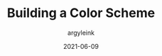 ---
author: argyleink
date: 2021-06-09
layout: post.njk
publisher: chromiumdev
tags:
  - css
  - design
target_url: https://web.dev/building-a-color-scheme/
title: Building a Color Scheme
---